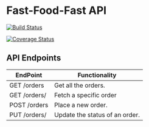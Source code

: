# Fast-Food-Fast API

[![Build Status](https://travis-ci.org/ClintPy/Fast-Food-API.svg?branch=master)](https://travis-ci.org/ClintPy)

[![Coverage Status](https://coveralls.io/repos/github/ClintPy/Fast-Food-API/badge.svg?branch=master)](https://coveralls.io/github/ClintPy/Fast-Food-API?branch=master)

## API Endpoints

| EndPoint              | Functionality                  |
| --------------------- | ------------------------------ |
| GET /orders           | Get all the orders.            |
| GET /orders/<orderId> | Fetch a specific order         |
| POST /orders          | Place a new order.             |
| PUT /orders/<orderId> | Update the status of an order. |